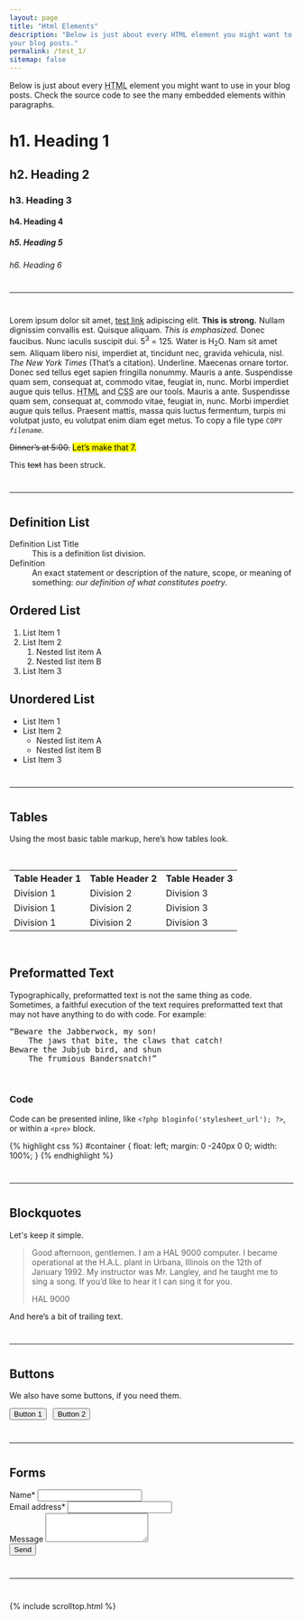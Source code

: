 ```yaml
---
layout: page
title: "Html Elements"
description: "Below is just about every HTML element you might want to use in
your blog posts."
permalink: /test_1/
sitemap: false
---
```


Below is just about every <abbr title="HyperText Markup Language">HTML</abbr>
element you might want to use in your blog posts. Check the source code to see
the many embedded elements within paragraphs.

# h1. Heading 1

## h2. Heading 2

### h3. Heading 3

#### h4. Heading 4

##### h5. Heading 5

###### h6. Heading 6

<hr style="margin: 2.5rem 0">

Lorem ipsum dolor sit amet, [test link](# "test link") adipiscing elit. **This
is strong.** Nullam dignissim convallis est. Quisque aliquam. *This is
emphasized.* Donec faucibus. Nunc iaculis suscipit dui. 5<sup>3</sup> = 125.
Water is H<sub>2</sub>O. Nam sit amet sem. Aliquam libero nisi, imperdiet at,
tincidunt nec, gravida vehicula, nisl. <cite>The New York Times</cite> (That’s a
citation). Underline. Maecenas ornare tortor. Donec sed tellus eget sapien
fringilla nonummy. Mauris a ante. Suspendisse quam sem, consequat at, commodo
vitae, feugiat in, nunc. Morbi imperdiet augue quis tellus. <abbr
title="HyperText Markup Language">HTML</abbr> and <abbr title="Cascading Style
Sheets">CSS</abbr> are our tools. Mauris a ante. Suspendisse quam sem, consequat
at, commodo vitae, feugiat in, nunc. Morbi imperdiet augue quis tellus. Praesent
mattis, massa quis luctus fermentum, turpis mi volutpat justo, eu volutpat enim
diam eget metus. To copy a file type <code>COPY <var>filename</var></code>.

<del>Dinner’s at 5:00.</del> <mark>Let’s make that 7.</mark>

This <span style="text-decoration:line-through;">text</span> has been struck.

<hr style="margin: 2.5rem 0">

## Definition List

<dl>
<dt>Definition List Title</dt>
<dd>This is a definition list division.</dd>

<dt>Definition</dt>
<dd>An exact statement or description of the nature, scope, or meaning of
something: <em>our definition of what constitutes poetry.</em></dd>
</dl>

## Ordered List

1. List Item 1
2. List Item 2
    1. Nested list item A
    2. Nested list item B
3. List Item 3

## Unordered List

- List Item 1
- List Item 2
    - Nested list item A
    - Nested list item B
- List Item 3

<hr style="margin: 2.5rem 0">

## Tables

Using the most basic table markup, here’s how tables look.

<p class="mb-0">&nbsp;</p>

<table class="table table-bordered">
<tr>
<th>Table Header 1</th>
<th>Table Header 2</th>
<th>Table Header 3</th>
</tr>
<tr>
<td>Division 1</td>
<td>Division 2</td>
<td>Division 3</td>
</tr>
<tr class="even">
<td>Division 1</td>
<td>Division 2</td>
<td>Division 3</td>
</tr>
<tr>
<td>Division 1</td>
<td>Division 2</td>
<td>Division 3</td>
</tr>
</table>

<p>&nbsp;</p>

## Preformatted Text

Typographically, preformatted text is not the same thing as
code. Sometimes, a faithful execution of the text requires preformatted text
that may not have anything to do with code. For example:

<pre>“Beware the Jabberwock, my son!
    The jaws that bite, the claws that catch!
Beware the Jubjub bird, and shun
    The frumious Bandersnatch!”
</pre>
<p class="mb-0">&nbsp;</p>

### Code

Code can be presented inline, like `<?php bloginfo('stylesheet_url'); ?>`, or
within a `<pre>` block.

{% highlight css %}
#container {
  float: left;
  margin: 0 -240px 0 0;
  width: 100%;
}
{% endhighlight %}

<hr style="margin: 2.5rem 0">

## Blockquotes

Let's keep it simple.

<blockquote cite="http://en.wikipedia.org/wiki/HAL_9000">
<p class="mb-2">Good afternoon, gentlemen. I am a HAL 9000 computer. I became
operational at the H.A.L. plant in Urbana, Illinois on the 12th of January 1992.
My instructor was Mr. Langley, and he taught me to sing a song. If you’d like to
hear it I can sing it for you.</p>
<footer class="blockquote-footer">HAL 9000</footer>
</blockquote>

And here’s a bit of trailing text.

<hr style="margin: 2.5rem 0">

## Buttons

We also have some buttons, if you need them.

<button class="btn btn-primary" type="button">Button 1</button> &nbsp; <button class="btn btn-success" type="button">Button 2</button>

<hr style="margin: 2.5rem 0">

## Forms

<form class="formspree" accept-charset="utf-8" method="POST" action="https://formspree.io/YOUREMAILHERE">
  <div class="form-group">
    <label for="inputName" class="form-label">Name<span class="required">*</span></label>
    <input type="text" class="form-control" id="inputName" name="name" required>
  </div>
  <div class="form-group">
    <label for="inputEmail" class="form-label">Email address<span class="required">*</span></label>
    <input type="email" class="form-control" id="inputEmail" name="_replyto" required>
  </div>
  <div class="form-group">
    <label for="inputMessage" class="form-label">Message</label>
    <textarea class="form-control" id="inputMessage" rows="3" name="message" required></textarea>
  </div>
  <input type="hidden" name="_subject" value="Contact Form Submission!">
  <input type="text" name="_gotcha" aria-hidden="true" style="display:none">
  <button type="submit" class="btn btn-primary">Send</button>
</form>

<hr style="margin: 2.5rem 0">

{% include scrolltop.html %}
